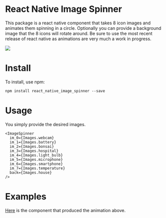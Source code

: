 # React Native Image Spinner

This package is a react native component that takes 8 icon images and animates them spinning in a circle. Optionally you can provide a background image that the 8 icons will rotate around. Be sure to use the most recent release of react native as animations are very much a work in progress.

![](https://photos.google.com/share/AF1QipO5AE34URNIWKT-fj7Mi3r-kXFtAxC9KShagYfZdCE5ImOu2BsJ8SKPtUsTfvGdEw/photo/AF1QipNT5o0x3qbyFbOup9qrYcaE2_Vt9yhTWPrhXdd7?key=T3dJSldoU0lNNzRiZlNTZ1JKNVExa2M1NzNrSUVB)

# Install

To install, use npm:

```
npm install react_native_image_spinner --save
```

# Usage

You simply provide the desired images.

```
<ImageSpinner
  im_0={Images.webcam}
  im_1={Images.battery}
  im_2={Images.bonsai}
  im_3={Images.hospital}
  im_4={Images.light_bulb}
  im_5={Images.microphone}
  im_6={Images.smartphone}
  im_7={Images.temperature}
  back={Images.house}
/>
```

# Examples

[Here](https://github.com/Introvertuous/smart_home/blob/master/mobile/App/Containers/PresentationScreen.js) is the component that produced the animation above.

